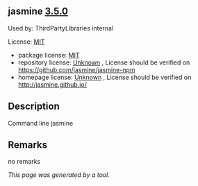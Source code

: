jasmine [3.5.0](https://www.npmjs.com/package/jasmine/v/3.5.0)
--------------------

Used by: ThirdPartyLibraries internal

License: [MIT](../../../../licenses/mit) 

- package license: [MIT]() 
- repository license: [Unknown](https://github.com/jasmine/jasmine-npm) , License should be verified on https://github.com/jasmine/jasmine-npm
- homepage license: [Unknown](http://jasmine.github.io/) , License should be verified on http://jasmine.github.io/

Description
-----------
Command line jasmine

Remarks
-----------
no remarks



*This page was generated by a tool.*
